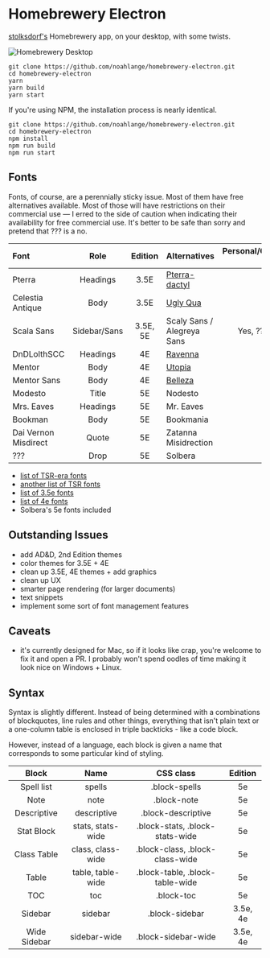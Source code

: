 # Homebrewery Electron
[stolksdorf's](https://github.com/stolksdorf) Homebrewery app, on your desktop,
with some twists.

![Homebrewery Desktop](https://i.imgur.com/XXw3gJb.jpg)

```
git clone https://github.com/noahlange/homebrewery-electron.git
cd homebrewery-electron
yarn
yarn build
yarn start
```

If you're using NPM, the installation process is nearly identical.

```
git clone https://github.com/noahlange/homebrewery-electron.git
cd homebrewery-electron
npm install
npm run build
npm run start
```

## Fonts
Fonts, of course, are a perennially sticky issue. Most of them have free
alternatives available. Most of those will have restrictions on their commercial
use — I erred to the side of caution when indicating their availability for
free commercial use. It's better to be safe than sorry and pretend that ??? is
a no.

| Font                 | Role         | Edition  | Alternatives                                                           | Personal/Commercial Use |
|:---------------------|:------------:|:--------:|:-----------------------------------------------------------------------|------------------------:|
| Pterra               | Headings     | 3.5E     | [Pterra-dactyl](http://www.fontpalace.com/font-download/Pterra-dactyl) | ???                     |
| Celestia Antique     | Body         | 3.5E     | [Ugly Qua](https://www.fontsquirrel.com/fonts/UglyQua)                 | Yes, Yes                |
| Scala Sans           | Sidebar/Sans | 3.5E, 5E | Scaly Sans / Alegreya Sans                                             | Yes, ??? / Yes, Yes     |
| DnDLolthSCC          | Headings     | 4E       | [Ravenna](http://www.fontpalace.com/font-details/Ravenna/)             | ???                     |
| Mentor               | Body         | 4E       | [Utopia](https://ghostscript.com/~tor/stuff/fonts/utopia/)             | Yes / Yes               |
| Mentor Sans          | Body         | 4E       | [Belleza](https://fonts.google.com/specimen/Belleza)                   | Yes / Yes               |
| Modesto              | Title        | 5E       | Nodesto                                                                | Yes / ???               |
| Mrs. Eaves           | Headings     | 5E       | Mr. Eaves                                                              | Yes / ???               |
| Bookman              | Body         | 5E       | Bookmania                                                              | Yes / ???               |
| Dai Vernon Misdirect | Quote        | 5E       | Zatanna Misidrection                                                   | Yes / ???               |
| ???                  | Drop         | 5E       | Solbera                                                                | Yes / ???               |

- [list of TSR-era fonts](https://www.kirith.com/tsr-fonts/)
- [another list of TSR fonts](http://www.hahnlibrary.net/rpgs/tsrfonts.html)
- [list of 3.5e fonts](http://www.enworld.org/forum/showthread.php?269337-Font-used-in-the-D-amp-D-3-5-PHB-DMG-and-MM&p=5028438&viewfull=1#post5028438)
- [list of 4e fonts](http://taxidermicowlbear.weebly.com/dd-fonts.html)
- Solbera's 5e fonts included

## Outstanding Issues
- add AD&D, 2nd Edition themes
- color themes for 3.5E + 4E
- clean up 3.5E, 4E themes + add graphics
- clean up UX
- smarter page rendering (for larger documents)
- text snippets
- implement some sort of font management features

## Caveats
- it's currently designed for Mac, so if it looks like crap, you're welcome to
  fix it and open a PR. I probably won't spend oodles of time making it look
  nice on Windows + Linux.

## Syntax
Syntax is slightly different. Instead of being determined with a combinations of
blockquotes, line rules and other things, everything that isn't plain text or a
one-column table is enclosed in triple backticks - like a code block.

However, instead of a language, each block is given a name that corresponds to
some particular kind of styling.

| Block       | Name              | CSS class                       | Edition  |
|:-----------:|:-----------------:|:-------------------------------:|:--------:|
| Spell list  | spells            | .block-spells                   | 5e       |
| Note        | note              | .block-note                     | 5e       |
| Descriptive | descriptive       | .block-descriptive              | 5e       |
| Stat Block  | stats, stats-wide | .block-stats, .block-stats-wide | 5e       |
| Class Table | class, class-wide | .block-class, .block-class-wide | 5e       |
| Table       | table, table-wide | .block-table, .block-table-wide | 5e       |
| TOC         | toc               | .block-toc                      | 5e       |
| Sidebar     | sidebar           | .block-sidebar                  | 3.5e, 4e |
| Wide Sidebar| sidebar-wide      | .block-sidebar-wide             | 3.5e, 4e |